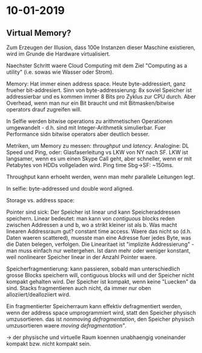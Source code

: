# 10-01-2019

<!--TOC-->

## Virtual Memory?

Zum Erzeugen der Illusion, dass 100e Instanzen dieser Maschine existieren, wird im Grunde die Hardware virtualisiert. 

Naechster Schritt waere Cloud Computing mit dem Ziel "Computing as a utility" (i.e. sowas wie Wasser oder Strom). 

Memory: Hat immer einen address space. Heute byte-addressiert, ganz frueher bit-addresiert. Sinn von byte-addressierung: 8x soviel Speicher ist addressierbar und es kommen immer 8 Bits pro Zyklus zur CPU durch. Aber Overhead, wenn man nur ein Bit braucht und mit Bitmasken/bitwise operators drauf zugreifen will.

In Selfie werden bitwise operations zu arithmetischen Operationen umgewandelt - d.h. sind mit Integer-Arithmetik simulierbar. Fuer Performance sidn bitwise operators aber deutlich besser. 

Metriken, um Memory zu messen: *throughput* und *latency*. Analogine: DL Speed und Ping, oder: Glasfaserleitung vs LKW von NY nach SF. LKW ist langsamer, wenn es um einen Skype Call geht, aber schneller, wenn er mit Petabytes von HDDs vollgeladen wird. Ping time Sbg->SF: ~150ms.

Throughput kann erhoeht werden, wenn man mehr parallele Leitungen legt. 

In selfie: byte-addressed und double word aligned. 

Storage vs. address space: 

Pointer sind sick: Der Speicher ist linear und kann Speicheraddressen speichern. Linear bedeutet: man kann von *contiguous* blocks reden zwischen Addressen a und b, wo a strikt kleiner ist als b. Was macht linearen Addressraum gut? constant time access. Waere das nicht so (d.h. Daten waeren scattered), muesste man eine Adresse fuer jedes Byte, was die Daten belegen, verfolgen. Die Linearitaet ist "implizite Addressierung" - man muss einfach nur weitergehen. Ist dann mehr oder weniger konstant, weil nonlinearer Speicher linear in der Anzahl Pointer waere.

Speicherfragmentierung: kann passieren, sobald man unterschiedlich grosse Blocks speichern will, contiguous blocks will und der Speicher nicht kompakt gehalten wird. Der Speicher ist kompakt, wenn keine "Luecken" da sind. Stacks fragmentieren auch nicht, da immer nur oben alloziiert/dealloziiert wird. 

Ein fragmentierter Speicherraum kann effektiv defragmentiert werden, wenn der address space umprogrammiert wird, statt den Speicher physisch umzusortieren. das ist *nonmoving defragmentation*, den Speicher physisch umzusortieren waere *moving defragmentation"*.

-> der physische und virtuelle Raum koennen unabhaengig voneinander kompakt bzw. nicht kompakt sein.
